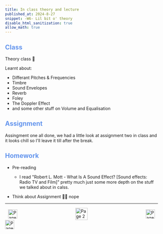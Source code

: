 ```yaml
---
title: In class theory and lecture
published_at: 2024-8-27
snippet: -W6- Lil bit o' theory
disable_html_sanitization: true
allow_math: true
---
```


<h2 style="color:CornflowerBlue;">Class</h2>
Theory class 🤔

Learnt about:
 - Differant Pitches & Frequencies
 - Timbre
 - Sound Envelopes
 - Reverb
 - Foley
 - The Doppler Effect
 - and some other stuff on Volume and Equalisation

<h2 style="color:CornflowerBlue;">Assignment</h2>

Assingment one all done, we had a little look at assignment two in class and it looks chill so I'll leave it till after the break.

<h2 style="color:CornflowerBlue;">Homework</h2>

- Pre-reading
    - I read "Robert L. Mott - What Is A Sound Effect? [Sound effects: Radio TV and Film]" pretty much just some more depth on the stuff we talked about in calss. 

- Think about Assignment 
🙅🏼 nope

---
<style>
.container {
    display: flex;
    justify-content: space-between;
    align-items: center;
    padding: 0 10px; /* Optional: Add some padding if needed */
}

.button {
    display: flex;
    align-items: center;
    /* Add additional styling for buttons if needed */
}

.button img {
    display: block;
}
</style>


<body>
    <div class="container">
        <a href="/05-finnishing-assignment-1" class="button left">
            <img id= "back_id" src="/Images/white/1.png" width="30" height="30" alt="Page 1">
        </a>
        <a href="/" class="button middle">
            <img id= "home_id" src="/Images/white/2.png" width="40" height="40" alt="Page 2">
        </a>
        <a href="/07-theory-concrète" class="button right">
            <img id= "next_id" src="/Images/white/3.png" width="30" height="30" alt="Page 3">
        </a>
    </div>
</body>


<img src="/Images/white/0.png" width="30" height="30" alt="Page 3">